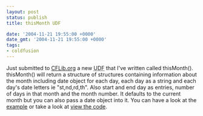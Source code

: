 ```yaml
---
layout: post
status: publish
title: thisMonth UDF

date: '2004-11-21 19:55:00 +0000'
date_gmt: '2004-11-21 19:55:00 +0000'
tags:
- coldfusion
---
```

Just submitted to <a href="http://www.cflib.org">CFLib.org</a> a new <abbr title="User Defined Function">UDF</abbr> that I've written called thisMonth().
thisMonth() will return a structure of structures containing information about the month including date object for each day, each day as a string and each day's date letters ie "st,nd,rd,th". Also start and end day as entries, number of days in that month and the month number.
It defaults to the current month but you can also pass a date object into it.
You can have a look at the <a href="/coldfusion/code/thisMonthUDF.cfm">example</a> or take a look at <a href="##" onclick="launchCodeView('/coldfusion/code/thisMonthUDF.cfm');">view the code</a>.
